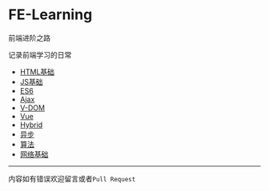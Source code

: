 # FE-Learning

前端进阶之路

记录前端学习的日常

- [HTML基础](/HTML基础.md)
- [JS基础](/JS基础.md)
- [ES6](/ES6.md)
- [Ajax](/Ajax.md)
- [V-DOM](/V-DOM.md)
- [Vue](/Vue.md)
- [Hybrid](/Hybrid.md)
- [异步](/异步.md)
- [算法](/算法.md)
- [网络基础](/网络基础.md)

---
内容如有错误欢迎留言或者`Pull Request`